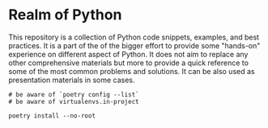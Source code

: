 # Realm of Python

This repository is a collection of Python code snippets, examples, and best practices. It is a part of the of the bigger effort to provide some "hands-on" experience on different aspect of Python. It does not aim to replace any other comprehensive materials but more to provide a quick reference to some of the most common problems and solutions. It can be also used as presentation materials in some cases.

```shell
# be aware of `poetry config --list`
# be aware of virtualenvs.in-project

poetry install --no-root
```